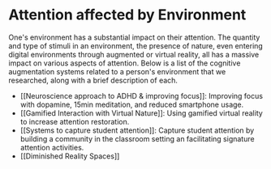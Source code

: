 # Attention affected by Environment
One's environment has a substantial impact on their attention. The quantity and type of stimuli in an environment, the presence of nature, even entering digital environments through augmented or virtual reality, all has a massive impact on various aspects of attention. Below is a list of the cognitive augmentation systems related to a person's environment that we researched, along with a brief description of each.

- [[Neuroscience approach to ADHD & improving focus]]: Improving focus with dopamine, 15min meditation, and reduced smartphone usage.
- [[Gamified Interaction with Virtual Nature]]: Using gamified virtual reality to increase attention restoration.
- [[Systems to capture student attention]]: Capture student attention by building a community in the classroom setting an facilitating signature attention activities.
- [[Diminished Reality Spaces]]
